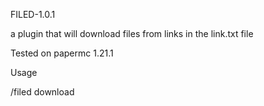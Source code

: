 FILED-1.0.1

a plugin that will download files from links in the link.txt file 

Tested on papermc 1.21.1

Usage

/filed download <link>
